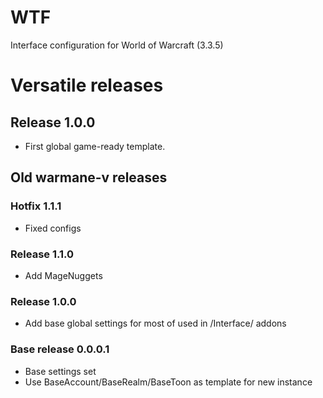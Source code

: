# WTF
Interface configuration for World of Warcraft (3.3.5)

# Versatile releases

## Release 1.0.0
- First global game-ready template.


## Old warmane-v releases

### Hotfix 1.1.1
- Fixed configs

### Release 1.1.0
- Add MageNuggets

### Release 1.0.0
- Add base global settings for most of used in /Interface/ addons

### Base release 0.0.0.1
- Base settings set
- Use BaseAccount/BaseRealm/BaseToon as template for new instance

